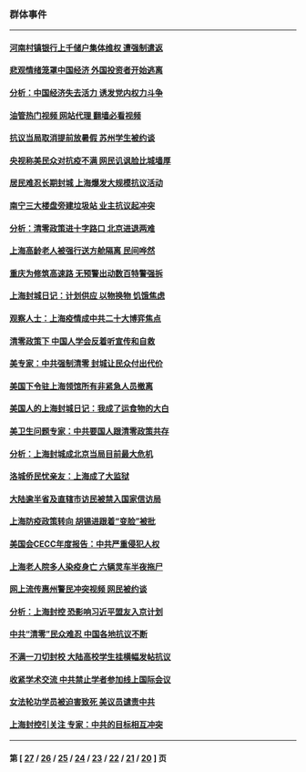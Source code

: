 ### 群体事件
---
#### [河南村镇银行上千储户集体维权 遭强制遣返](../../pages/ncid279/n13743906.md?05270045) 
#### [悲观情绪笼罩中国经济 外国投资者开始逃离](../../pages/ncid279/n13743825.md?05270045) 
#### [分析：中国经济失去活力 诱发党内权力斗争](../../pages/ncid279/n13740219.md?05270045) 
#### [油管热门视频 网站代理 翻墙必看视频](http://209.222.30.114:81/youtube.html?05270045)
#### [抗议当局取消提前放暑假 苏州学生被约谈](../../pages/ncid279/n13738981.md?05270045) 
#### [央视称美民众对抗疫不满 网民讥讽脸比城墙厚](../../pages/ncid279/n13738685.md?05270045) 
#### [居民难忍长期封城 上海爆发大规模抗议活动](../../pages/ncid279/n13724894.md?05270045) 
#### [南宁三大楼盘旁建垃圾站 业主抗议起冲突](../../pages/ncid279/n13723244.md?05270045) 
#### [分析：清零政策进十字路口 北京进退两难](../../pages/ncid279/n13722760.md?05270045) 
#### [上海高龄老人被强行送方舱隔离 民间哗然](../../pages/ncid279/n13717318.md?05270045) 
#### [重庆为修筑高速路 无预警出动数百特警强拆](../../pages/ncid279/n13716893.md?05270045) 
#### [上海封城日记：计划供应 以物换物 饥饿焦虑](../../pages/ncid279/n13715646.md?05270045) 
#### [观察人士：上海疫情成中共二十大博弈焦点](../../pages/ncid279/n13713349.md?05270045) 
#### [清零政策下 中国人学会反着听宣传和自救](../../pages/ncid279/n13711002.md?05270045) 
#### [美专家：中共强制清零 封城让民众付出代价](../../pages/ncid279/n13709482.md?05270045) 
#### [美国下令驻上海领馆所有非紧急人员撤离](../../pages/ncid279/n13709373.md?05270045) 
#### [美国人的上海封城日记：我成了运食物的大白](../../pages/ncid279/n13707573.md?05270045) 
#### [美卫生问题专家：中共要国人跟清零政策共存](../../pages/ncid279/n13705925.md?05270045) 
#### [分析：上海封城成北京当局目前最大危机](../../pages/ncid279/n13702771.md?05270045) 
#### [洛城侨民忧亲友：上海成了大监狱](../../pages/ncid279/n13693937.md?05270045) 
#### [大陆逾半省及直辖市访民被禁入国家信访局](../../pages/ncid279/n13689201.md?05270045) 
#### [上海防疫政策转向 胡锡进跟着“变脸”被批](../../pages/ncid279/n13688098.md?05270045) 
#### [美国会CECC年度报告：中共严重侵犯人权](../../pages/ncid279/n13687784.md?05270045) 
#### [上海老人院多人染疫身亡 六辆灵车半夜拖尸](../../pages/ncid279/n13687060.md?05270045) 
#### [网上流传惠州警民冲突视频 网民被约谈](../../pages/ncid279/n13687562.md?05270045) 
#### [分析：上海封控 恐影响习近平盟友入京计划](../../pages/ncid279/n13686881.md?05270045) 
#### [中共“清零”民众难忍 中国各地抗议不断](../../pages/ncid279/n13685186.md?05270045) 
#### [不满一刀切封校 大陆高校学生挂横幅发帖抗议](../../pages/ncid279/n13683669.md?05270045) 
#### [收紧学术交流 中共禁止学者参加线上国际会议](../../pages/ncid279/n13684255.md?05270045) 
#### [女法轮功学员被迫害致死 美议员谴责中共](../../pages/ncid279/n13682069.md?05270045) 
#### [上海封控引关注 专家：中共的目标相互冲突](../../pages/ncid279/n13679402.md?05270045) 

---
#### 第 [ [27](./27.md?05270045) / [26](./26.md?05270045) / [25](./25.md?05270045) / [24](./24.md?05270045) / [23](./23.md?05270045) / [22](./22.md?05270045) / [21](./21.md?05270045) / [20](./20.md?05270045) ] 页
